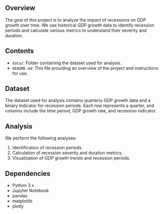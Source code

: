 ## Overview

The goal of this project is to analyze the impact of recessions on GDP growth over time. We use historical GDP growth data to identify recession periods and calculate various metrics to understand their severity and duration.

## Contents

- `data/`: Folder containing the dataset used for analysis.
- `README.md`: This file providing an overview of the project and instructions for use.

## Dataset

The dataset used for analysis contains quarterly GDP growth data and a binary indicator for recession periods. Each row represents a quarter, and columns include the time period, GDP growth rate, and recession indicator.

## Analysis

We perform the following analyses:

1. Identification of recession periods.
2. Calculation of recession severity and duration metrics.
3. Visualization of GDP growth trends and recession periods.


## Dependencies

- Python 3.x
- Jupyter Notebook
- pandas
- matplotlib
- plotly
